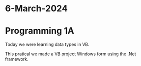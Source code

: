 # 6-March-2024
# Programming 1A 

Today we were learning data types in VB.

This pratical we made a VB project Windows form using the .Net framework.

